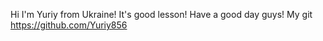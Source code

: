 Hi I'm Yuriy from Ukraine! It's good lesson! Have a good day guys!
My git https://github.com/Yuriy856